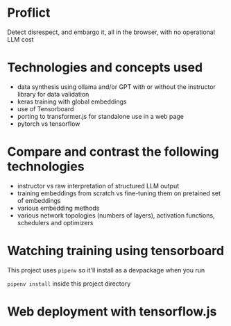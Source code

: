# Proflict

Detect disrespect, and embargo it, all in the browser, with no operational LLM cost

# Technologies and concepts used
- data synthesis using ollama and/or GPT with or without the instructor library for data validation
- keras training with global embeddings
- use of Tensorboard
- porting to transformer.js for standalone use in a web page
- pytorch vs tensorflow

# Compare and contrast the following technologies
- instructor vs raw interpretation of structured LLM output
- training embeddings from scratch vs fine-tuning them on pretained set of embeddings
- various embedding methods
- various network topologies (numbers of layers), activation functions, schedulers and optimizers

# Watching training using tensorboard

This project uses `pipenv` so it'll install as a devpackage when you run 

`pipenv install` inside this project directory

# Web deployment with tensorflow.js


